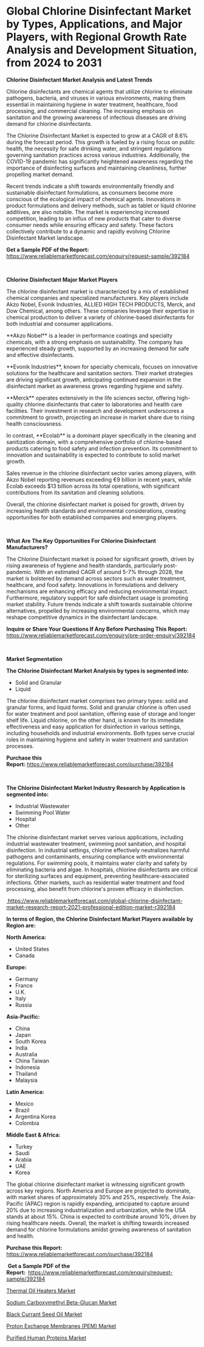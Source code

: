 <p><h1>Global Chlorine Disinfectant Market by Types, Applications, and Major Players, with Regional Growth Rate Analysis and Development Situation, from 2024 to 2031</h1></p><p><strong>Chlorine Disinfectant Market Analysis and Latest Trends</strong></p>
<p><p>Chlorine disinfectants are chemical agents that utilize chlorine to eliminate pathogens, bacteria, and viruses in various environments, making them essential in maintaining hygiene in water treatment, healthcare, food processing, and commercial cleaning. The increasing emphasis on sanitation and the growing awareness of infectious diseases are driving demand for chlorine disinfectants.</p><p>The Chlorine Disinfectant Market is expected to grow at a CAGR of 8.6% during the forecast period. This growth is fueled by a rising focus on public health, the necessity for safe drinking water, and stringent regulations governing sanitation practices across various industries. Additionally, the COVID-19 pandemic has significantly heightened awareness regarding the importance of disinfecting surfaces and maintaining cleanliness, further propelling market demand.</p><p>Recent trends indicate a shift towards environmentally friendly and sustainable disinfectant formulations, as consumers become more conscious of the ecological impact of chemical agents. Innovations in product formulations and delivery methods, such as tablet or liquid chlorine additives, are also notable. The market is experiencing increased competition, leading to an influx of new products that cater to diverse consumer needs while ensuring efficacy and safety. These factors collectively contribute to a dynamic and rapidly evolving Chlorine Disinfectant Market landscape.</p></p>
<p><strong>Get a Sample PDF of the Report:&nbsp;</strong> <a href="https://www.reliablemarketforecast.com/enquiry/request-sample/392184?utm_campaign=1134&utm_medium=2&utm_source=Github&utm_content=ia&utm_term=26102024&utm_id=chlorine-disinfectant">https://www.reliablemarketforecast.com/enquiry/request-sample/392184</a></p>
<p>&nbsp;</p>
<p><strong>Chlorine Disinfectant Major Market Players</strong></p>
<p><p>The chlorine disinfectant market is characterized by a mix of established chemical companies and specialized manufacturers. Key players include Akzo Nobel, Evonik Industries, ALLIED HIGH TECH PRODUCTS, Merck, and Dow Chemical, among others. These companies leverage their expertise in chemical production to deliver a variety of chlorine-based disinfectants for both industrial and consumer applications.</p><p>**Akzo Nobel** is a leader in performance coatings and specialty chemicals, with a strong emphasis on sustainability. The company has experienced steady growth, supported by an increasing demand for safe and effective disinfectants. </p><p>**Evonik Industries**, known for specialty chemicals, focuses on innovative solutions for the healthcare and sanitation sectors. Their market strategies are driving significant growth, anticipating continued expansion in the disinfectant market as awareness grows regarding hygiene and safety.</p><p>**Merck** operates extensively in the life sciences sector, offering high-quality chlorine disinfectants that cater to laboratories and health care facilities. Their investment in research and development underscores a commitment to growth, projecting an increase in market share due to rising health consciousness.</p><p>In contrast, **Ecolab** is a dominant player specifically in the cleaning and sanitization domain, with a comprehensive portfolio of chlorine-based products catering to food safety and infection prevention. Its commitment to innovation and sustainability is expected to contribute to solid market growth.</p><p>Sales revenue in the chlorine disinfectant sector varies among players, with Akzo Nobel reporting revenues exceeding €9 billion in recent years, while Ecolab exceeds $13 billion across its total operations, with significant contributions from its sanitation and cleaning solutions. </p><p>Overall, the chlorine disinfectant market is poised for growth, driven by increasing health standards and environmental considerations, creating opportunities for both established companies and emerging players.</p></p>
<p>&nbsp;</p>
<p><strong>What Are The Key Opportunities For Chlorine Disinfectant Manufacturers?</strong></p>
<p><p>The Chlorine Disinfectant market is poised for significant growth, driven by rising awareness of hygiene and health standards, particularly post-pandemic. With an estimated CAGR of around 5-7% through 2028, the market is bolstered by demand across sectors such as water treatment, healthcare, and food safety. Innovations in formulations and delivery mechanisms are enhancing efficacy and reducing environmental impact. Furthermore, regulatory support for safe disinfectant usage is promoting market stability. Future trends indicate a shift towards sustainable chlorine alternatives, propelled by increasing environmental concerns, which may reshape competitive dynamics in the disinfectant landscape.</p></p>
<p><strong>Inquire or Share Your Questions If Any Before Purchasing This Report:</strong> <a href="https://www.reliablemarketforecast.com/enquiry/pre-order-enquiry/392184?utm_campaign=1134&utm_medium=2&utm_source=Github&utm_content=ia&utm_term=26102024&utm_id=chlorine-disinfectant">https://www.reliablemarketforecast.com/enquiry/pre-order-enquiry/392184</a></p>
<p>&nbsp;</p>
<p><strong>Market Segmentation</strong></p>
<p><strong>The Chlorine Disinfectant Market Analysis by types is segmented into:</strong></p>
<p><ul><li>Solid and Granular</li><li>Liquid</li></ul></p>
<p><p>The chlorine disinfectant market comprises two primary types: solid and granular forms, and liquid forms. Solid and granular chlorine is often used for water treatment and pool sanitation, offering ease of storage and longer shelf life. Liquid chlorine, on the other hand, is known for its immediate effectiveness and easy application for disinfection in various settings, including households and industrial environments. Both types serve crucial roles in maintaining hygiene and safety in water treatment and sanitation processes.</p></p>
<p><strong>Purchase this Report:&nbsp;</strong><a href="https://www.reliablemarketforecast.com/purchase/392184?utm_campaign=1134&utm_medium=2&utm_source=Github&utm_content=ia&utm_term=26102024&utm_id=chlorine-disinfectant">https://www.reliablemarketforecast.com/purchase/392184</a></p>
<p>&nbsp;</p>
<p><strong>The Chlorine Disinfectant Market Industry Research by Application is segmented into:</strong></p>
<p><ul><li>Industrial Wastewater</li><li>Swimming Pool Water</li><li>Hospital</li><li>Other</li></ul></p>
<p><p>The chlorine disinfectant market serves various applications, including industrial wastewater treatment, swimming pool sanitation, and hospital disinfection. In industrial settings, chlorine effectively neutralizes harmful pathogens and contaminants, ensuring compliance with environmental regulations. For swimming pools, it maintains water clarity and safety by eliminating bacteria and algae. In hospitals, chlorine disinfectants are critical for sterilizing surfaces and equipment, preventing healthcare-associated infections. Other markets, such as residential water treatment and food processing, also benefit from chlorine's proven efficacy in disinfection.</p></p>
<p><a href="https://www.reliablemarketforecast.com/global-chlorine-disinfectant-market-research-report-2021-professional-edition-market-r392184?utm_campaign=1134&utm_medium=2&utm_source=Github&utm_content=ia&utm_term=26102024&utm_id=chlorine-disinfectant">&nbsp;https://www.reliablemarketforecast.com/global-chlorine-disinfectant-market-research-report-2021-professional-edition-market-r392184</a></p>
<p><strong>In terms of Region, the Chlorine Disinfectant Market Players available by Region are:</strong></p>
<p>
    <p> <strong> North America: </strong>
        <ul>
            <li>United States</li>
            <li>Canada</li>
        </ul>
        </p> 
    <p> <strong> Europe: </strong>
        <ul>
            <li>Germany</li>
            <li>France</li>
            <li>U.K.</li>
            <li>Italy</li>
            <li>Russia</li>
        </ul>
        </p> 
    <p> <strong> Asia-Pacific: </strong>
        <ul>
            <li>China</li>
            <li>Japan</li>
            <li>South Korea</li>
            <li>India</li>
            <li>Australia</li>
            <li>China Taiwan</li>
            <li>Indonesia</li>
            <li>Thailand</li>
            <li>Malaysia</li>
        </ul>
        </p> 
    <p> <strong> Latin America: </strong>
        <ul>
            <li>Mexico</li>
            <li>Brazil</li>
            <li>Argentina Korea</li>
            <li>Colombia</li>
        </ul>
        </p> 
    <p> <strong> Middle East & Africa: </strong>
        <ul>
            <li>Turkey</li>
            <li>Saudi</li>
            <li>Arabia</li>
            <li>UAE</li>
            <li>Korea</li>
        </ul>
    </p>
    </p>
<p><p>The global chlorine disinfectant market is witnessing significant growth across key regions. North America and Europe are projected to dominate, with market shares of approximately 30% and 25%, respectively. The Asia-Pacific (APAC) region is rapidly expanding, anticipated to capture around 20% due to increasing industrialization and urbanization, while the USA stands at about 15%. China is expected to contribute around 10%, driven by rising healthcare needs. Overall, the market is shifting towards increased demand for chlorine formulations amidst growing awareness of sanitation and health.</p></p>
<p><strong>Purchase this Report: </strong><a href="https://www.reliablemarketforecast.com/purchase/392184?utm_campaign=1134&utm_medium=2&utm_source=Github&utm_content=ia&utm_term=26102024&utm_id=chlorine-disinfectant">https://www.reliablemarketforecast.com/purchase/392184</a></p>
<p>&nbsp;<strong>Get a Sample PDF of the Report:&nbsp;&nbsp;</strong><a href="https://www.reliablemarketforecast.com/enquiry/request-sample/392184?utm_campaign=1134&utm_medium=2&utm_source=Github&utm_content=ia&utm_term=26102024&utm_id=chlorine-disinfectant">https://www.reliablemarketforecast.com/enquiry/request-sample/392184</a></p>
<p><strong></strong></p>
<p><p><a href="https://issuu.com/reportprime-2/docs/thermal-oil-heaters-market-size-203_0a654bfed2784b?utm_campaign=1134&utm_medium=2&utm_source=Github&utm_content=ia&utm_term=26102024&utm_id=chlorine-disinfectant">Thermal Oil Heaters Market</a></p><p><a href="https://github.com/karolinec5dqui/Market-Research-Report-List-1/blob/main/sodium-carboxymethyl-beta-glucan-market.md?utm_campaign=1134&utm_medium=2&utm_source=Github&utm_content=ia&utm_term=26102024&utm_id=chlorine-disinfectant">Sodium Carboxymethyl Beta-Glucan Market</a></p><p><a href="https://github.com/malika4dt4reta/Market-Research-Report-List-1/blob/main/black-currant-seed-oil-market.md?utm_campaign=1134&utm_medium=2&utm_source=Github&utm_content=ia&utm_term=26102024&utm_id=chlorine-disinfectant">Black Currant Seed Oil Market</a></p><p><a href="https://www.linkedin.com/pulse/decoding-proton-exchange-membranes-pem-industry-dynamics-n0d8e?utm_campaign=1134&utm_medium=2&utm_source=Github&utm_content=ia&utm_term=26102024&utm_id=chlorine-disinfectant">Proton Exchange Membranes (PEM) Market</a></p><p><a href="https://www.linkedin.com/pulse/insights-purified-human-proteins-market-size-which-expanding-nwxae?utm_campaign=1134&utm_medium=2&utm_source=Github&utm_content=ia&utm_term=26102024&utm_id=chlorine-disinfectant">Purified Human Proteins Market</a></p></p>